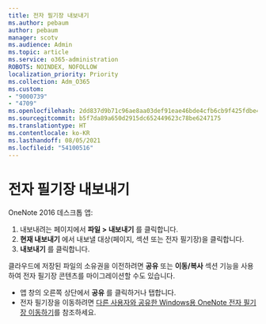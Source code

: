 ```yaml
---
title: 전자 필기장 내보내기
ms.author: pebaum
author: pebaum
manager: scotv
ms.audience: Admin
ms.topic: article
ms.service: o365-administration
ROBOTS: NOINDEX, NOFOLLOW
localization_priority: Priority
ms.collection: Adm_O365
ms.custom:
- "9000739"
- "4709"
ms.openlocfilehash: 2dd837d9b71c96ae8aa03def91eae46bde4cfb6cb9f425fdbe4d7c61917bf0cd
ms.sourcegitcommit: b5f7da89a650d2915dc652449623c78be6247175
ms.translationtype: HT
ms.contentlocale: ko-KR
ms.lasthandoff: 08/05/2021
ms.locfileid: "54100516"
---
```

# <a name="export-a-notebook"></a>전자 필기장 내보내기

OneNote 2016 데스크톱 앱:

1. 내보내려는 페이지에서 **파일 > 내보내기** 를 클릭합니다.
2. **현재 내보내기** 에서 내보낼 대상(페이지, 섹션 또는 전자 필기장)을 클릭합니다.
3. **내보내기** 를 클릭합니다.
 
클라우드에 저장된 파일의 소유권을 이전하려면 **공유** 또는 **이동/복사** 섹션 기능을 사용하여 전자 필기장 콘텐츠를 마이그레이션할 수도 있습니다.  

- 앱 창의 오른쪽 상단에서 **공유** 를 클릭하거나 탭합니다.
- 전자 필기장을 이동하려면 [다른 사용자와 공유한 Windows용 OneNote 전자 필기장 이동하기](https://support.office.com/article/move-a-onenote-for-windows-notebook-that-you-ve-shared-with-others-56c7659e-1850-49a6-8874-e2db6b440cd4?ui=en-US&rs=en-US&ad=US)를 참조하세요.

